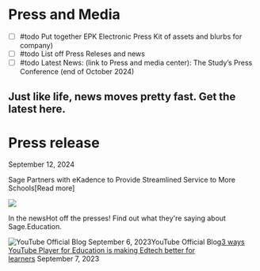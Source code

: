 # Press and Media
- [ ] #todo Put together EPK Electronic Press Kit of assets and blurbs for company)
- [ ] #todo List off Press Releses and news
- [ ] #todo Latest News: (link to Press and media center): The Study’s Press Conference (end of October 2024)

## Just like life, news moves pretty fast. Get the latest here.

# Press release
September 12, 2024

Sage Partners with eKadence to Provide Streamlined Service to More Schools[Read more]

![](https://edpuzzle./images/IMGix.net/landing/2022-08/wave-yellow-hero.png?w=8192&auto=compress)

In the newsHot off the presses! Find out what they're saying about Sage.Education.

![YouTube Official Blog September 6, 2023](https://storage.googleapis.com/gweb-uniblog-publish-prod/images/LearningHub_math.2e16d0ba.fill-1440x810.png)YouTube Official Blog[3 ways YouTube Player for Education is making Edtech better for learners](https://blog.youtube/news-and-events/player-for-education-making-edtech-better-for-learners/) September 7, 2023